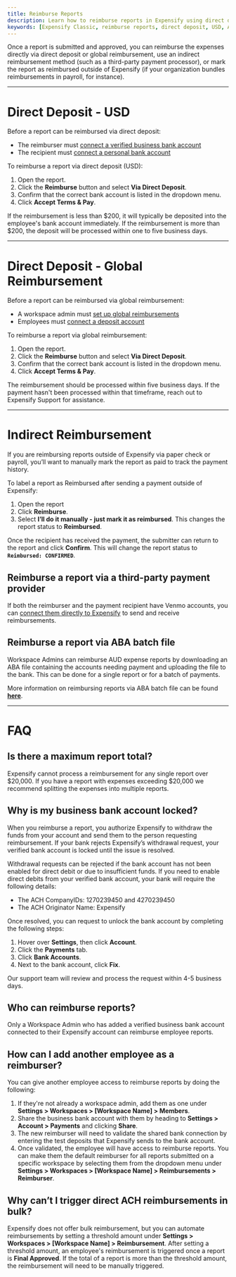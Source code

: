 ```yaml
---
title: Reimburse Reports
description: Learn how to reimburse reports in Expensify using direct deposit, global reimbursement, third-party payment providers, or manual tracking methods.
keywords: [Expensify Classic, reimburse reports, direct deposit, USD, ACH, global reimbursement]
---
```

<div id="expensify-classic" markdown="1">

Once a report is submitted and approved, you can reimburse the expenses directly via direct deposit or global reimbursement, use an indirect reimbursement method (such as a third-party payment processor), or mark the report as reimbursed outside of Expensify (if your organization bundles reimbursements in payroll, for instance).

---

# Direct Deposit - USD

Before a report can be reimbursed via direct deposit:
- The reimburser must [connect a verified business bank account](https://help.expensify.com/articles/expensify-classic/bank-accounts-and-payments/bank-accounts/Connect-US-Business-Bank-Account)
- The recipient must [connect a personal bank account](https://help.expensify.com/articles/expensify-classic/bank-accounts-and-payments/bank-accounts/Connect-Personal-US-Bank-Account)

To reimburse a report via direct deposit (USD):
1. Open the report.
2. Click the **Reimburse** button and select **Via Direct Deposit**.
3. Confirm that the correct bank account is listed in the dropdown menu.
4. Click **Accept Terms & Pay**. 

If the reimbursement is less than $200, it will typically be deposited into the employee's bank account immediately. If the reimbursement is more than $200, the deposit will be processed within one to five business days. 

---

# Direct Deposit - Global Reimbursement
Before a report can be reimbursed via global reimbursement:
- A workspace admin must [set up global reimbursements](https://help.expensify.com/articles/expensify-classic/bank-accounts-and-payments/bank-accounts/Enable-Global-Reimbursements)
- Employees must [connect a deposit account](https://help.expensify.com/articles/expensify-classic/bank-accounts-and-payments/bank-accounts/Connect-Personal-US-Bank-Account)

To reimburse a report via global reimbursement:
1. Open the report.
2. Click the **Reimburse** button and select **Via Direct Deposit**.
3. Confirm that the correct bank account is listed in the dropdown menu.
4. Click **Accept Terms & Pay**.

The reimbursement should be processed within five business days. If the payment hasn't been processed within that timeframe, reach out to Expensify Support for assistance.

---

# Indirect Reimbursement
If you are reimbursing reports outside of Expensify via paper check or payroll, you’ll want to manually mark the report as paid to track the payment history.

To label a report as Reimbursed after sending a payment outside of Expensify:
1. Open the report
2. Click **Reimburse**.
3. Select **I’ll do it manually - just mark it as reimbursed**. This changes the report status to **Reimbursed**.

Once the recipient has received the payment, the submitter can return to the report and click **Confirm**. This will change the report status to **`Reimbursed: CONFIRMED`**.

## Reimburse a report via a third-party payment provider

If both the reimburser and the payment recipient have Venmo accounts, you can [connect them directly to Expensify](https://help.expensify.com/articles/expensify-classic/bank-accounts-and-payments/Third-Party-Payments) to send and receive reimbursements. 

## Reimburse a report via ABA batch file

Workspace Admins can reimburse AUD expense reports by downloading an ABA file containing the accounts needing payment and uploading the file to the bank. This can be done for a single report or for a batch of payments.

More information on reimbursing reports via ABA batch file can be found **[here](https://help.expensify.com/articles/expensify-classic/bank-accounts-and-payments/payments/Reimburse-Australian-Reports)**.

---

# FAQ

## Is there a maximum report total?

Expensify cannot process a reimbursement for any single report over $20,000. If you have a report with expenses exceeding $20,000 we recommend splitting the expenses into multiple reports.

## Why is my business bank account locked?

When you reimburse a report, you authorize Expensify to withdraw the funds from your account and send them to the person requesting reimbursement. If your bank rejects Expensify’s withdrawal request, your verified bank account is locked until the issue is resolved.

Withdrawal requests can be rejected if the bank account has not been enabled for direct debit or due to insufficient funds. If you need to enable direct debits from your verified bank account, your bank will require the following details:
- The ACH CompanyIDs: 1270239450 and 4270239450
- The ACH Originator Name: Expensify 

Once resolved, you can request to unlock the bank account by completing the following steps: 
1. Hover over **Settings**, then click **Account**. 
2. Click the **Payments** tab. 
3. Click **Bank Accounts**. 
4. Next to the bank account, click **Fix**. 

Our support team will review and process the request within 4-5 business days.

## Who can reimburse reports?

Only a Workspace Admin who has added a verified business bank account connected to their Expensify account can reimburse employee reports.

## How can I add another employee as a reimburser?

You can give another employee access to reimburse reports by doing the following:
1. If they're not already a workspace admin, add them as one under **Settings > Workspaces > [Workspace Name] > Members**.
2. Share the business bank account with them by heading to **Settings > Account > Payments** and clicking **Share**.
3. The new reimburser will need to validate the shared bank connection by entering the test deposits that Expensify sends to the bank account.
4. Once validated, the employee will have access to reimburse reports. You can make them the default reimburser for all reports submitted on a specific workspace by selecting them from the dropdown menu under **Settings > Workspaces > [Workspace Name] > Reimbursements > Reimburser**.

## Why can’t I trigger direct ACH reimbursements in bulk?

Expensify does not offer bulk reimbursement, but you can automate reimbursements by setting a threshold amount under **Settings > Workspaces > [Workspace Name] > Reimbursement**. After setting a threshold amount, an employee's reimbursement is triggered once a report is **Final Approved**. If the total of a report is more than the threshold amount, the reimbursement will need to be manually triggered.

</div>
